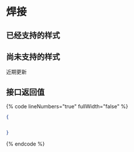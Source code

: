 # 焊接

## 已经支持的样式





## 尚未支持的样式

近期更新





## 接口返回值



{% code lineNumbers="true" fullWidth="false" %}
```json
{


}
```
{% endcode %}

